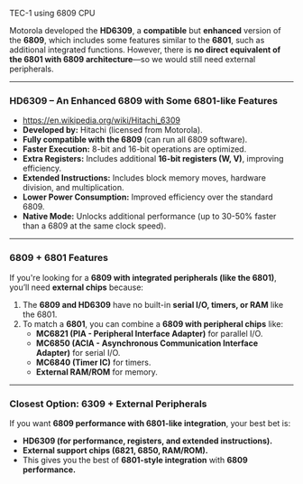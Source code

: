 TEC-1 using 6809 CPU


 Motorola developed the **HD6309**, a **compatible** but **enhanced** version of the **6809**, which includes some features similar to the **6801**, such as additional integrated functions. However, there is **no direct equivalent of the 6801 with 6809 architecture**—so we would still need external peripherals.

---

### **HD6309 – An Enhanced 6809 with Some 6801-like Features**
- https://en.wikipedia.org/wiki/Hitachi_6309
- **Developed by:** Hitachi (licensed from Motorola).
- **Fully compatible with the 6809** (can run all 6809 software).
- **Faster Execution:** 8-bit and 16-bit operations are optimized.
- **Extra Registers:** Includes additional **16-bit registers (W, V)**, improving efficiency.
- **Extended Instructions:** Includes block memory moves, hardware division, and multiplication.
- **Lower Power Consumption:** Improved efficiency over the standard 6809.
- **Native Mode:** Unlocks additional performance (up to 30-50% faster than a 6809 at the same clock speed).

---

### **6809 + 6801 Features**
If you're looking for a **6809 with integrated peripherals (like the 6801)**, you’ll need **external chips** because:
1. The **6809 and HD6309** have no built-in **serial I/O, timers, or RAM** like the 6801.
2. To match a **6801**, you can combine a **6809 with peripheral chips** like:
   - **MC6821 (PIA - Peripheral Interface Adapter)** for parallel I/O.
   - **MC6850 (ACIA - Asynchronous Communication Interface Adapter)** for serial I/O.
   - **MC6840 (Timer IC)** for timers.
   - **External RAM/ROM** for memory.

---

### **Closest Option: 6309 + External Peripherals**
If you want **6809 performance with 6801-like integration**, your best bet is:
- **HD6309 (for performance, registers, and extended instructions).**
- **External support chips (6821, 6850, RAM/ROM).**
- This gives you the best of **6801-style integration** with **6809 performance.**
